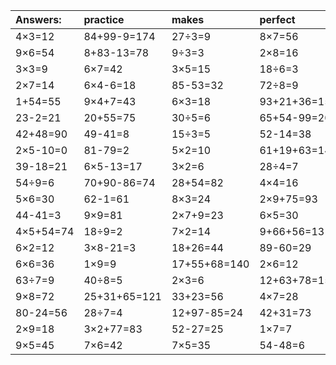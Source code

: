 | Answers: | practice | makes | perfect | ! |
| :--- | :--- | :--- | :--- | :--- |
| 4×3=12 | 84+99-9=174 | 27÷3=9 | 8×7=56 | 5×5=25 | 
| 9×6=54 | 8+83-13=78 | 9÷3=3 | 2×8=16 | 7+82+2=91 | 
| 3×3=9 | 6×7=42 | 3×5=15 | 18÷6=3 | 88-5=83 | 
| 2×7=14 | 6×4-6=18 | 85-53=32 | 72÷8=9 | 48÷6=8 | 
| 1+54=55 | 9×4+7=43 | 6×3=18 | 93+21+36=150 | 9×3=27 | 
| 23-2=21 | 20+55=75 | 30÷5=6 | 65+54-99=20 | 10+23=33 | 
| 42+48=90 | 49-41=8 | 15÷3=5 | 52-14=38 | 3+95+98=196 | 
| 2×5-10=0 | 81-79=2 | 5×2=10 | 61+19+63=143 | 51-50=1 | 
| 39-18=21 | 6×5-13=17 | 3×2=6 | 28÷4=7 | 8×9=72 | 
| 54÷9=6 | 70+90-86=74 | 28+54=82 | 4×4=16 | 96-50=46 | 
| 5×6=30 | 62-1=61 | 8×3=24 | 2×9+75=93 | 3×6=18 | 
| 44-41=3 | 9×9=81 | 2×7+9=23 | 6×5=30 | 91+65+53=209 | 
| 4×5+54=74 | 18÷9=2 | 7×2=14 | 9+66+56=131 | 29+45=74 | 
| 6×2=12 | 3×8-21=3 | 18+26=44 | 89-60=29 | 48+86+40=174 | 
| 6×6=36 | 1×9=9 | 17+55+68=140 | 2×6=12 | 30+38=68 | 
| 63÷7=9 | 40÷8=5 | 2×3=6 | 12+63+78=153 | 9×2=18 | 
| 9×8=72 | 25+31+65=121 | 33+23=56 | 4×7=28 | 98-32=66 | 
| 80-24=56 | 28÷7=4 | 12+97-85=24 | 42+31=73 | 32+11=43 | 
| 2×9=18 | 3×2+77=83 | 52-27=25 | 1×7=7 | 3×4=12 | 
| 9×5=45 | 7×6=42 | 7×5=35 | 54-48=6 | 27+58=85 | 

